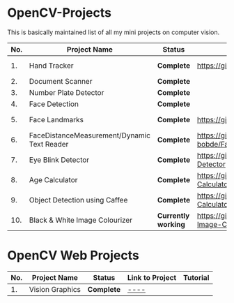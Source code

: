 # OpenCV-Projects
This is basically maintained list of all my mini projects on computer vision.

| No.| **Project Name** | **Status** | **Link to Project** | **Tutorial** | 
|--- | --- | ---- | ---- | ---- |
|1.| Hand Tracker |**Complete** | https://github.com/yagyesh-bobde/Hand-Tracking | https://www.youtube.com/watch?v=lKIogCtVqM0 |
|2.| Document Scanner | **Complete** | | |
|3.| Number Plate Detector | **Complete** | | |
|4.| Face Detection | **Complete** | | |
|5.| Face Landmarks | **Complete** | https://github.com/yagyesh-bobde/Face-Landmarks | https://www.youtube.com/watch?v=LBeda3k2l40&t=6s |
|6.| FaceDistanceMeasurement/Dynamic Text Reader | **Complete** | https://github.com/yagyesh-bobde/FaceDistanceMeasurement_DynamicTextReader | |
|7.| Eye Blink Detector | **Complete** | https://github.com/yagyesh-bobde/Eye-Blink-Detector | |
|8.| Age Calculator | **Complete** | https://github.com/yagyesh-bobde/Face-Age-Calculator | |
|9.| Object Detection using Caffee | **Complete** | https://github.com/yagyesh-bobde/Face-Age-Calculator | |
|10.| Black & White Image Colourizer | **Currently working** | https://github.com/yagyesh-bobde/Black-White-Image-Colourizer | |


# OpenCV Web Projects
| No.| **Project Name** | **Status** | **Link to Project** | **Tutorial** | 
|--- | --- | ---- | ---- | ---- |
|1. | Vision Graphics | **Complete** | [----](https://github.com/yagyesh-bobde/Vision-Graphics) |  |
